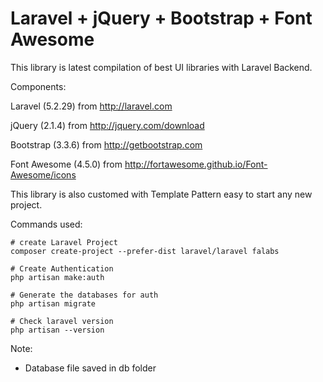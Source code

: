 # Laravel + jQuery + Bootstrap + Font Awesome

This library is latest compilation of best UI libraries with Laravel Backend.

Components:

Laravel (5.2.29) from http://laravel.com

jQuery (2.1.4) from http://jquery.com/download

Bootstrap (3.3.6) from http://getbootstrap.com

Font Awesome (4.5.0) from http://fortawesome.github.io/Font-Awesome/icons

This library is also customed with Template Pattern easy to start any new project.

Commands used:

```
# create Laravel Project
composer create-project --prefer-dist laravel/laravel falabs

# Create Authentication
php artisan make:auth

# Generate the databases for auth
php artisan migrate

# Check laravel version
php artisan --version

```

Note:
- Database file saved in db folder 